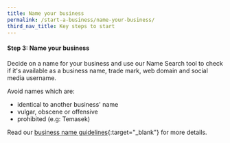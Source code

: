 ```yaml
---
title: Name your business
permalink: /start-a-business/name-your-business/
third_nav_title: Key steps to start
---
```


#### Step 3: Name your business

Decide on a name for your business and use our Name Search tool to check if it's available as a business name, trade mark, web domain and social media username.

Avoid names which are:
- identical to another business' name
- vulgar, obscene or offensive
- prohibited (e.g: Temasek)

Read our [business name guidelines](https://www.acra.gov.sg/docs/default-source/default-document-library/training-and-resources/publications/practice-directions/2003/PracticeDirectionNo4of2003.pdf){:target="_blank"} for more details.